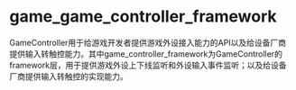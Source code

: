 # game_game_controller_framework

GameController用于给游戏开发者提供游戏外设接入能力的API以及给设备厂商提供输入转触控能力。其中game_controller_framework为GameController的framework层，用于提供游戏外设上下线监听和外设输入事件监听；以及给设备厂商提供输入转触控的实现能力。
